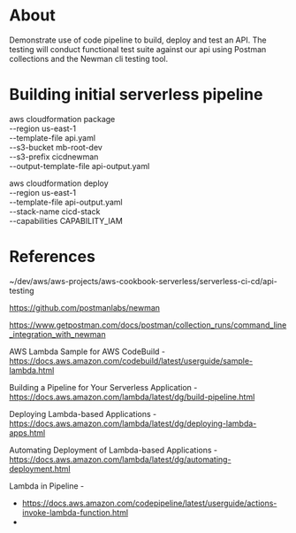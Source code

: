 # About

Demonstrate use of code pipeline to build, deploy and test an API. The testing will conduct functional test suite against
our api using Postman collections and the Newman cli testing tool.

# Building initial serverless pipeline




aws cloudformation package \
--region us-east-1 \
--template-file api.yaml \
--s3-bucket mb-root-dev \
--s3-prefix cicdnewman \
--output-template-file api-output.yaml
    
   
aws cloudformation deploy \
--region us-east-1 \
--template-file api-output.yaml \
--stack-name cicd-stack \
--capabilities CAPABILITY_IAM 
    

# References
~/dev/aws/aws-projects/aws-cookbook-serverless/serverless-ci-cd/api-testing

https://github.com/postmanlabs/newman

https://www.getpostman.com/docs/postman/collection_runs/command_line_integration_with_newman


AWS Lambda Sample for AWS CodeBuild -                   https://docs.aws.amazon.com/codebuild/latest/userguide/sample-lambda.html

Building a Pipeline for Your Serverless Application -   https://docs.aws.amazon.com/lambda/latest/dg/build-pipeline.html

Deploying Lambda-based Applications -                   https://docs.aws.amazon.com/lambda/latest/dg/deploying-lambda-apps.html

Automating Deployment of Lambda-based Applications -    https://docs.aws.amazon.com/lambda/latest/dg/automating-deployment.html


Lambda in Pipeline -                                    
- https://docs.aws.amazon.com/codepipeline/latest/userguide/actions-invoke-lambda-function.html
- 

